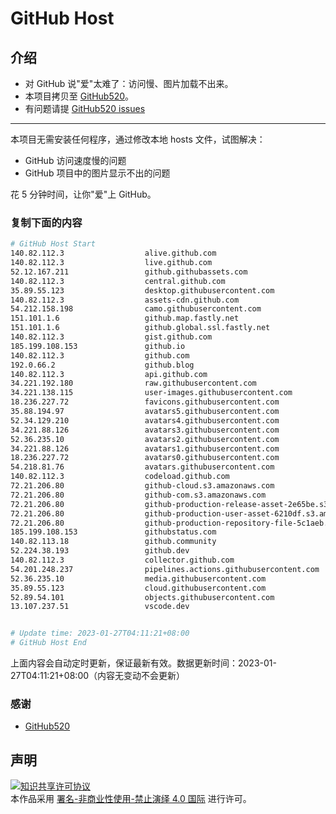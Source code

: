 # GitHub Host
## 介绍
- 对 GitHub 说"爱"太难了：访问慢、图片加载不出来。
- 本项目拷贝至 [GitHub520](https://github.com/521xueweihan/GitHub520)。
- 有问题请提 [GitHub520 issues](https://github.com/521xueweihan/GitHub520/issues/new)

---

本项目无需安装任何程序，通过修改本地 hosts 文件，试图解决：
- GitHub 访问速度慢的问题
- GitHub 项目中的图片显示不出的问题

花 5 分钟时间，让你"爱"上 GitHub。

### 复制下面的内容
```bash
# GitHub Host Start
140.82.112.3                  alive.github.com
140.82.112.3                  live.github.com
52.12.167.211                 github.githubassets.com
140.82.112.3                  central.github.com
35.89.55.123                  desktop.githubusercontent.com
140.82.112.3                  assets-cdn.github.com
54.212.158.198                camo.githubusercontent.com
151.101.1.6                   github.map.fastly.net
151.101.1.6                   github.global.ssl.fastly.net
140.82.112.3                  gist.github.com
185.199.108.153               github.io
140.82.112.3                  github.com
192.0.66.2                    github.blog
140.82.112.3                  api.github.com
34.221.192.180                raw.githubusercontent.com
34.221.138.115                user-images.githubusercontent.com
18.236.227.72                 favicons.githubusercontent.com
35.88.194.97                  avatars5.githubusercontent.com
52.34.129.210                 avatars4.githubusercontent.com
34.221.88.126                 avatars3.githubusercontent.com
52.36.235.10                  avatars2.githubusercontent.com
34.221.88.126                 avatars1.githubusercontent.com
18.236.227.72                 avatars0.githubusercontent.com
54.218.81.76                  avatars.githubusercontent.com
140.82.112.3                  codeload.github.com
72.21.206.80                  github-cloud.s3.amazonaws.com
72.21.206.80                  github-com.s3.amazonaws.com
72.21.206.80                  github-production-release-asset-2e65be.s3.amazonaws.com
72.21.206.80                  github-production-user-asset-6210df.s3.amazonaws.com
72.21.206.80                  github-production-repository-file-5c1aeb.s3.amazonaws.com
185.199.108.153               githubstatus.com
140.82.113.18                 github.community
52.224.38.193                 github.dev
140.82.112.3                  collector.github.com
54.201.248.237                pipelines.actions.githubusercontent.com
52.36.235.10                  media.githubusercontent.com
35.89.55.123                  cloud.githubusercontent.com
52.89.54.101                  objects.githubusercontent.com
13.107.237.51                 vscode.dev


# Update time: 2023-01-27T04:11:21+08:00
# GitHub Host End

```
上面内容会自动定时更新，保证最新有效。数据更新时间：2023-01-27T04:11:21+08:00（内容无变动不会更新）

### 感谢

- [GitHub520](https://github.com/521xueweihan/GitHub520)

## 声明
<a rel="license" href="https://creativecommons.org/licenses/by-nc-nd/4.0/deed.zh"><img alt="知识共享许可协议" style="border-width: 0" src="https://licensebuttons.net/l/by-nc-nd/4.0/88x31.png"></a><br>本作品采用 <a rel="license" href="https://creativecommons.org/licenses/by-nc-nd/4.0/deed.zh">署名-非商业性使用-禁止演绎 4.0 国际</a> 进行许可。